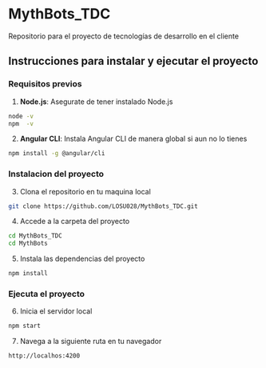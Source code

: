 # MythBots_TDC
Repositorio para el proyecto de tecnologías de desarrollo en el cliente

## Instrucciones para instalar y ejecutar el proyecto
### Requisitos previos
1. **Node.js**: Asegurate de tener instalado Node.js
```bash
node -v
npm  -v
```

2. **Angular CLI**: Instala Angular CLI de manera global si aun no lo tienes
```bash
npm install -g @angular/cli
```

### Instalacion del proyecto
3. Clona el repositorio en tu maquina local
```bash
git clone https://github.com/LOSU028/MythBots_TDC.git
```

4. Accede a la carpeta del proyecto
```bash
cd MythBots_TDC
cd MythBots
```

5. Instala las dependencias del proyecto
```bash
npm install
```

### Ejecuta el proyecto
6. Inicia el servidor local
```bash
npm start
```

7. Navega a la siguiente ruta en tu navegador
```bash
http://localhos:4200
```
